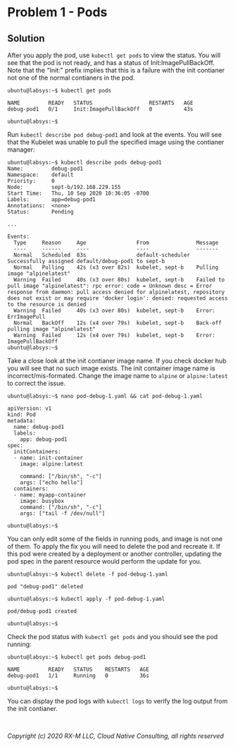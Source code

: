 # Problem 1 - Pods


## Solution

After you apply the pod, use `kubectl get pods` to view the status. You will see that the pod is not ready, 
and has a status of Init:ImagePullBackOff. Note that the "Init:" prefix implies that this is a failure with 
the init contianer not one of the normal contianers in the pod.

```
ubuntu@labsys:~$ kubectl get pods

NAME         READY   STATUS                  RESTARTS   AGE
debug-pod1   0/1     Init:ImagePullBackOff   0          43s

ubuntu@labsys:~$
```

Run `kubectl describe pod debug-pod1` and look at the events. You will see that the Kubelet was unable to pull 
the specified image using the contianer manager:

```
ubuntu@labsys:~$ kubectl describe pods debug-pod1
Name:         debug-pod1
Namespace:    default
Priority:     0
Node:         sept-b/192.168.229.155
Start Time:   Thu, 10 Sep 2020 10:36:05 -0700
Labels:       app=debug-pod1
Annotations:  <none>
Status:       Pending

...

Events:
  Type     Reason     Age                From               Message
  ----     ------     ----               ----               -------
  Normal   Scheduled  83s                default-scheduler  Successfully assigned default/debug-pod1 to sept-b
  Normal   Pulling    42s (x3 over 82s)  kubelet, sept-b    Pulling image "alpinelatest"
  Warning  Failed     40s (x3 over 80s)  kubelet, sept-b    Failed to pull image "alpinelatest": rpc error: code = Unknown desc = Error response from daemon: pull access denied for alpinelatest, repository does not exist or may require 'docker login': denied: requested access to the resource is denied
  Warning  Failed     40s (x3 over 80s)  kubelet, sept-b    Error: ErrImagePull
  Normal   BackOff    12s (x4 over 79s)  kubelet, sept-b    Back-off pulling image "alpinelatest"
  Warning  Failed     12s (x4 over 79s)  kubelet, sept-b    Error: ImagePullBackOff
ubuntu@labsys:~$
```

Take a close look at the init contianer image name. If you check docker hub you will see that no such image exists. The init 
container image name is incorrect/mis-formated. Change the image name to `alpine` or `alpine:latest` to correct the issue. 

```
ubuntu@labsys:~$ nano pod-debug-1.yaml && cat pod-debug-1.yaml

apiVersion: v1
kind: Pod
metadata:
  name: debug-pod1
  labels:
    app: debug-pod1
spec:
  initContainers:
  - name: init-container
    image: alpine:latest 

    command: ["/bin/sh", "-c"]
    args: ["echo hello"]
  containers:
  - name: myapp-container
    image: busybox
    command: ["/bin/sh", "-c"]
    args: ["tail -f /dev/null"]

ubuntu@labsys:~$
```

You can only edit some of the fields in running pods, and image is not one of them. To apply the fix you will need to 
delete the pod and recreate it. If this pod were created by a deployment or another controller, updating the pod spec 
in the parent resource would perform the update for you.

```
ubuntu@labsys:~$ kubectl delete -f pod-debug-1.yaml

pod "debug-pod1" deleted

ubuntu@labsys:~$ kubectl apply -f pod-debug-1.yaml

pod/debug-pod1 created

ubuntu@labsys:~$
```

Check the pod status with `kubectl get pods` and you should see the pod running:

```
ubuntu@labsys:~$ kubectl get pods debug-pod1

NAME         READY   STATUS    RESTARTS   AGE
debug-pod1   1/1     Running   0          36s

ubuntu@labsys:~$
```

You can display the pod logs with `kubectl logs` to verify the log output from the init contianer.


<br>

_Copyright (c) 2020 RX-M LLC, Cloud Native Consulting, all rights reserved_

[RX-M LLC]: https://rx-m.io/rxm-cnc.svg "RX-M LLC"
